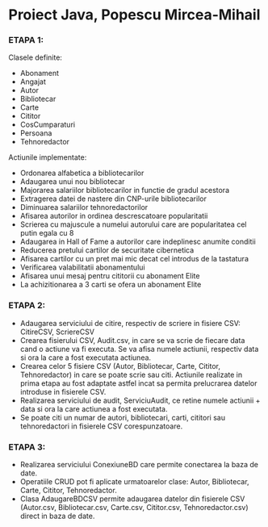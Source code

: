 # Proiect Java, Popescu Mircea-Mihail

### ETAPA 1:
Clasele definite:  
* Abonament
* Angajat
* Autor
* Bibliotecar
* Carte
* Cititor
* CosCumparaturi
* Persoana
* Tehnoredactor

Actiunile implementate:  
* Ordonarea alfabetica a bibliotecarilor
* Adaugarea unui nou bibliotecar
* Majorarea salariilor bibliotecarilor in functie de gradul acestora
* Extragerea datei de nastere din CNP-urile bibliotecarilor
* Diminuarea salariilor tehnoredactorilor
* Afisarea autorilor in ordinea descrescatoare popularitatii
* Scrierea cu majuscule a numelui autorului care are popularitatea cel putin egala cu 8
* Adaugarea in Hall of Fame a autorilor care indeplinesc anumite conditii
* Reducerea pretului cartilor de securitate cibernetica
* Afisarea cartilor cu un pret mai mic decat cel introdus de la tastatura
* Verificarea valabilitatii abonamentului
* Afisarea unui mesaj pentru cititorii cu abonament Elite
* La achizitionarea a 3 carti se ofera un abonament Elite


### ETAPA 2: 
* Adaugarea serviciului de citire, respectiv de scriere in fisiere CSV: CitireCSV, ScriereCSV
* Crearea fisierului CSV, Audit.csv, in care se va scrie de fiecare data cand o actiune va fi executa. Se va afisa numele actiunii, respectiv data si ora la care a fost executata actiunea.
* Crearea celor 5 fisiere CSV (Autor, Bibliotecar, Carte, Cititor, Tehnoredactor) in care se poate scrie sau citi. Actiunile realizate in prima etapa au fost adaptate astfel incat sa permita prelucrarea datelor introduse in fisierele CSV.
* Realizarea serviciului de audit, ServiciuAudit, ce retine numele actiunii + data si ora la care actiunea a fost executata.
* Se poate citi un numar de autori, bibliotecari, carti, cititori sau tehnoredactori in fisierele CSV corespunzatoare.


### ETAPA 3:
* Realizarea serviciului ConexiuneBD care permite conectarea la baza de date.
* Operatiile CRUD pot fi aplicate urmatoarelor clase: Autor, Bibliotecar, Carte, Cititor, Tehnoredactor.
* Clasa AdaugareBDCSV permite adaugarea datelor din fisierele CSV (Autor.csv, Bibliotecar.csv, Carte.csv, Cititor.csv, Tehnoredactor.csv) direct in baza de date.

